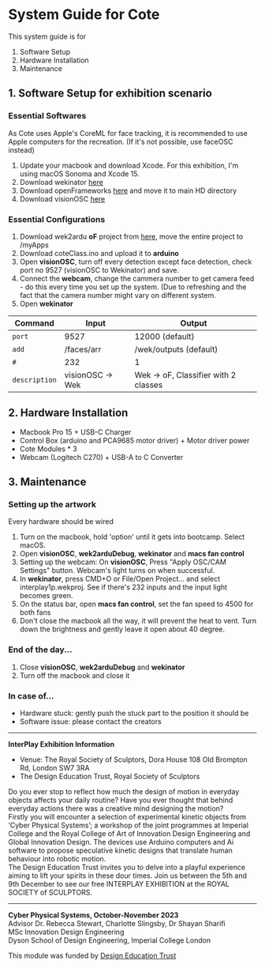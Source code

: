 # System Guide for Cote
This system guide is for 
1. Software Setup
2. Hardware Installation
3. Maintenance
## 1. Software Setup for exhibition scenario 
### Essential Softwares
As Cote uses Apple's CoreML for face tracking, it is recommended to use Apple computers for the recreation. (If it's not possible, use faceOSC instead)  
1. Update your macbook and download Xcode. For this exhibition, I'm using macOS Sonoma and Xcode 15.
2. Download wekinator [here](http://www.wekinator.org/downloads/)
3. Download openFrameworks [here](https://openframeworks.cc/download/) and move it to main HD directory
4. Download visionOSC [here](https://github.com/LingDong-/VisionOSC)
### Essential Configurations
1. Download wek2ardu **oF** project from [here](https://github.com/chanulee/cote/tree/d52dcc5865f60ab2a6a312d79a86d98ab8011d35/demonov01), move the entire project to /myApps
2. Download coteClass.ino and upload it to **arduino**
3. Open **visionOSC**, turn off every detection except face detection, check port no 9527 (visionOSC to Wekinator) and save.
4. Connect the **webcam**, change the cammera number to get camera feed - do this every time you set up the system. (Due to refreshing and the fact that the camera number might vary on different system.
5. Open **wekinator**  

| Command | Input | Output |
| --- | --- | --- |
| `port` | 9527 | 12000 (default) |
| `add` | /faces/arr | /wek/outputs (default) |
| `#` | 232 | 1 |
|`description` | visionOSC -> Wek | Wek -> oF, Classifier with 2 classes |
## 2. Hardware Installation
- Macbook Pro 15 + USB-C Charger
- Control Box (arduino and PCA9685 motor driver) + Motor driver power
- Cote Modules * 3
- Webcam (Logitech C270) + USB-A to C Converter
## 3. Maintenance
### Setting up the artwork
Every hardware should be wired
1. Turn on the macbook, hold 'option' until it gets into bootcamp. Select macOS.
2. Open **visionOSC**, **wek2arduDebug**, **wekinator** and **macs fan control**
3. Setting up the webcam: On **visionOSC**, Press "Apply OSC/CAM Settings" button. Webcam's light turns on when successful.
4. In **wekinator**, press CMD+O or File/Open Project... and select interplay1p.wekproj. See if there's 232 inputs and the input light becomes green.
5. On the status bar, open **macs fan control**, set the fan speed to 4500 for both fans
6. Don't close the macbook all the way, it will prevent the heat to vent. Turn down the brightness and gently leave it open about 40 degree.
### End of the day...
1. Close **visionOSC**, **wek2arduDebug** and **wekinator**
2. Turn off the macbook and close it
### In case of...
- Hardware stuck: gently push the stuck part to the position it should be
- Software issue: please contact the creators
---
**InterPlay Exhibition Information**
- Venue: The Royal Society of Sculptors, Dora House 108 Old Brompton Rd, London SW7 3RA
- The Design Education Trust, Royal Society of Sculptors
  
Do you ever stop to reflect how much the design of motion in everyday objects affects your daily routine? Have you ever thought that behind everyday actions there was a creative mind designing the motion?  
Firstly you will encounter a selection of experimental kinetic objects from ‘Cyber Physical Systems’; a workshop of the joint programmes at Imperial College and the Royal College of Art of Innovation Design Engineering and Global Innovation Design. The devices use Arduino computers and Ai software to propose speculative kinetic designs that translate human behaviour into robotic motion.  
The Design Education Trust invites you to delve into a playful experience aiming to lift your spirits in these dour times. Join us between the 5th and 9th December to see our free INTERPLAY EXHIBITION at the ROYAL SOCIETY of SCULPTORS.

---
**Cyber Physical Systems, October-November 2023**    
Advisor Dr. Rebecca Stewart, Charlotte Slingsby, Dr Shayan Sharifi   
MSc Innovation Design Engineering   
Dyson School of Design Engineering, Imperial College London  
  
This module was funded by [Design Education Trust](https://www.designeducationtrust.org.uk/)
